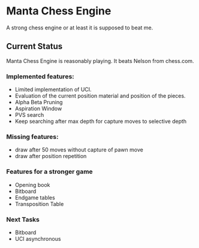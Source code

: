 # Manta Chess Engine

A strong chess engine or at least it is supposed to beat me.

## Current Status

Manta Chess Engine is reasonably playing. It beats Nelson from chess.com.

### Implemented features:
- Limited implementation of UCI. 
- Evaluation of the current position material and position of the pieces.
- Alpha Beta Pruning
- Aspiration Window
- PVS search
- Keep searching after max depth for capture moves to selective depth

### Missing features:
- draw after 50 moves without capture of pawn move
- draw after position repetition

### Features for a stronger game
- Opening book
- Bitboard
- Endgame tables
- Transposition Table

### Next Tasks
- Bitboard
- UCI asynchronous
